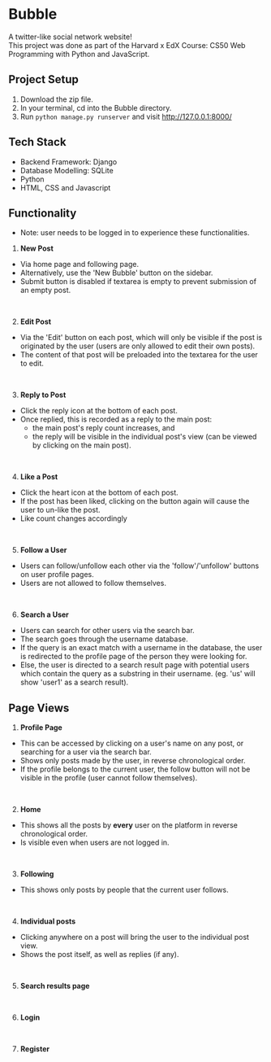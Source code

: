 # Bubble 
A twitter-like social network website! <br>
This project was done as part of the Harvard x EdX Course: CS50 Web Programming with Python and JavaScript.

## Project Setup
1. Download the zip file.
2. In your terminal, cd into the Bubble directory.
3. Run ```python manage.py runserver``` and visit <a>http://127.0.0.1:8000/</a>

## Tech Stack
- Backend Framework: Django
- Database Modelling: SQLite
- Python
- HTML, CSS and Javascript

## Functionality
* Note: user needs to be logged in to experience these functionalities.
1. <b>New Post</b>
- Via home page and following page.
- Alternatively, use the 'New Bubble' button on the sidebar.
- Submit button is disabled if textarea is empty to prevent submission of an empty post.
<br>

2. <b>Edit Post</b>
- Via the 'Edit' button on each post, which will only be visible if the post is originated by the user (users are only allowed to edit their own posts).
- The content of that post will be preloaded into the textarea for the user to edit.
<br>

3. <b>Reply to Post</b>
- Click the reply icon at the bottom of each post.
- Once replied, this is recorded as a reply to the main post:
  - the main post's reply count increases, and
  - the reply will be visible in the individual post's view (can be viewed by clicking on the main post).
<br>

4. <b>Like a Post</b>
- Click the heart icon at the bottom of each post.
- If the post has been liked, clicking on the button again will cause the user to un-like the post.
- Like count changes accordingly
<br>

5. <b>Follow a User</b>
- Users can follow/unfollow each other via the 'follow'/'unfollow' buttons on user profile pages.
- Users are not allowed to follow themselves.
<br>

6. <b>Search a User</b>
- Users can search for other users via the search bar.
- The search goes through the username database.
- If the query is an exact match with a username in the database, the user is redirected to the profile page of the person they were looking for.
- Else, the user is directed to a search result page with potential users which contain the query as a substring in their username. (eg. 'us' will show 'user1' as a search result).

## Page Views
1. <b>Profile Page</b>
- This can be accessed by clicking on a user's name on any post, or searching for a user via the search bar.
- Shows only posts made by the user, in reverse chronological order.
- If the profile belongs to the current user, the follow button will not be visible in the profile (user cannot follow themselves).
<br>

2. <b>Home</b>
- This shows all the posts by <b>every</b> user on the platform in reverse chronological order.
- Is visible even when users are not logged in.
<br>

3. <b>Following</b>
- This shows only posts by people that the current user follows.
<br>

4. <b>Individual posts</b>
- Clicking anywhere on a post will bring the user to the individual post view.
- Shows the post itself, as well as replies (if any).
<br>

5. <b>Search results page</b>
<br>

6. <b>Login</b>
<br>

7. <b>Register</b>



